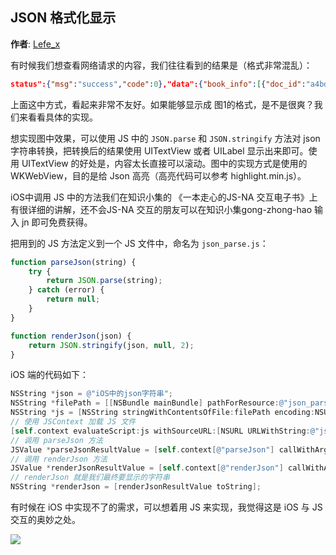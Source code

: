 JSON 格式化显示
--------

**作者**: [Lefe_x](https://weibo.com/u/5953150140)

有时候我们想查看网络请求的内容，我们往往看到的结果是（格式非常混乱）：

```json
status":{"msg":"success","code":0},"data":{"book_info":[{"doc_id":"a4bdba4cf7ec4afe04a1df7c1","author":"Lefe_x","is_white_book":0,"rec_tag":"热门推荐","small_cover_url":"http:\/\/a3.att.hudong.com\/42\/58\/01300000820274128088583100471.jpg","rec_reason":"十分好看","book_title":"孩子你慢慢来"},{"doc_id":"a4bdba4cf7ec4afe04a1df7c3","author":"林语堂","is_white_book":0,"rec_tag":"","small_cover_url":"http:\/\/image.hexun.com\/book\/upload\/2013\/03\/07\/153148_20_c.jpg","rec_reason":"容易理解","book_title":"亲爱的安德烈"}]}}
```

上面这中方式，看起来非常不友好。如果能够显示成 图1的格式，是不是很爽？我们来看看具体的实现。

想实现图中效果，可以使用 JS 中的 `JSON.parse` 和 `JSON.stringify` 方法对 json 字符串转换，把转换后的结果使用 UITextView 或者 UILabel 显示出来即可。使用 UITextView 的好处是，内容太长直接可以滚动。图中的实现方式是使用的 WKWebView，目的是给 Json 高亮（高亮代码可以参考 highlight.min.js）。

iOS中调用 JS 中的方法我们在知识小集的 《一本走心的JS-NA 交互电子书》上有很详细的讲解，还不会JS-NA 交互的朋友可以在知识小集gong-zhong-hao 输入 jn 即可免费获得。

把用到的 JS 方法定义到一个 JS 文件中，命名为 `json_parse.js`：

```javascript
function parseJson(string) {
	try {
		return JSON.parse(string);
	} catch (error) {
		return null;
	}
}

function renderJson(json) {
	return JSON.stringify(json, null, 2);
}
```

iOS 端的代码如下：

```objective-c
NSString *json = @"iOS中的json字符串";
NSString *filePath = [[NSBundle mainBundle] pathForResource:@"json_parse" ofType:@"js"];
NSString *js = [NSString stringWithContentsOfFile:filePath encoding:NSUTF8StringEncoding error:nil];
// 使用 JSContext 加载 JS 文件
[self.context evaluateScript:js withSourceURL:[NSURL URLWithString:@"json_parse.js"]];
// 调用 parseJson 方法
JSValue *parseJsonResultValue = [self.context[@"parseJson"] callWithArguments:@[json]]; 
// 调用 renderJson 方法
JSValue *renderJsonResultValue = [self.context[@"renderJson"] callWithArguments:@[[parseJsonResultValue toObject] ?: @""]];
// renderJson 就是我们最终要显示的字符串
NSString *renderJson = [renderJsonResultValue toString];
```

有时候在 iOS 中实现不了的需求，可以想着用 JS 来实现，我觉得这是 iOS 与 JS 交互的奥妙之处。



![](https://github.com/awesome-tips/iOS-Tips/blob/master/images/2018/11/1-1.png)

